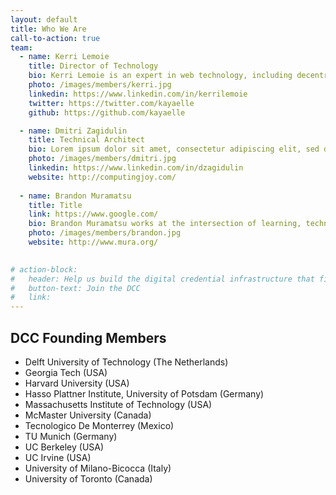 ```yaml
---
layout: default
title: Who We Are
call-to-action: true
team:
  - name: Kerri Lemoie
    title: Director of Technology
    bio: Kerri Lemoie is an expert in web technology, including decentralized technologies and standards such as verifiable credentials and decentralized identifiers. In her 20+ years of experience, she has served in multiple leadership capacities including senior management, CTO, and advisory roles. As Director of Technology at the Digital Credentials Consortium she is leading the development of a trusted, distributed, and shared infrastructure that will become the standard for issuing, storing, displaying, and verifying digital academic credentials.
    photo: /images/members/kerri.jpg
    linkedin: https://www.linkedin.com/in/kerrilemoie
    twitter: https://twitter.com/kayaelle
    github: https://github.com/kayaelle

  - name: Dmitri Zagidulin
    title: Technical Architect
    bio: Lorem ipsum dolor sit amet, consectetur adipiscing elit, sed do eiusmod tempor incididunt ut labore et dolore magna aliqua. Ut enim ad minim veniam, quis nostrud exercitation ullamco laboris nisi ut aliquip ex ea commodo consequat.
    photo: /images/members/dmitri.jpg
    linkedin: https://www.linkedin.com/in/dzagidulin
    website: http://computingjoy.com/
    
  - name: Brandon Muramatsu
    title: Title
    link: https://www.google.com/
    bio: Brandon Muramatsu works at the intersection of learning, technology innovation and scale. His work focuses on online and digital learning to improve teaching and learning with a focus on open education. He has been involved in the development of learning technologies and education technologies, curriculum and course development, open education / opencourseware and educational digital libraries over the last 25+ years.
    photo: /images/members/brandon.jpg
    website: http://www.mura.org/
  

# action-block:
#   header: Help us build the digital credential infrastructure that fits the future of education.
#   button-text: Join the DCC
#   link: 
---
```


## DCC Founding Members

* Delft University of Technology (The Netherlands)
* Georgia Tech (USA)
* Harvard University (USA)
* Hasso Plattner Institute, University of Potsdam (Germany)
* Massachusetts Institute of Technology (USA)
* McMaster University (Canada)
* Tecnologico De Monterrey (Mexico)
* TU Munich (Germany)
* UC Berkeley (USA)
* UC Irvine (USA)
* University of Milano-Bicocca (Italy)
* University of Toronto (Canada) 